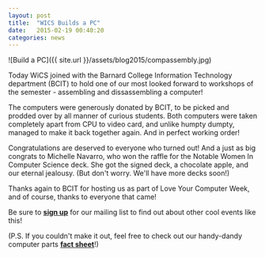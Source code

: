 ```yaml
---
layout: post
title:  "WICS Builds a PC"
date:   2015-02-19 00:40:20
categories: news
---
```


![Build a PC]({{ site.url }}/assets/blog2015/compassembly.jpg)

Today WiCS joined with the Barnard College Information Technology department (BCIT) to hold one of our most looked forward to workshops of the semester - assembling and dissassembling a computer! 

The computers were generously donated by BCIT, to be picked and prodded over by all manner of curious students. Both computers were taken completely apart from CPU to video card, and unlike humpty dumpty, managed to make it back together again. And in perfect working order! 

Congratulations are deserved to everyone who turned out! And a just as big congrats to Michelle Navarro, who won the raffle for the Notable Women In Computer Science deck. She got the signed deck, a chocolate apple, and our eternal jealousy. (But don't worry. We'll have more decks soon!)

Thanks again to BCIT for hosting us as part of Love Your Computer Week, and of course, thanks to everyone that came! 

Be sure to [**sign up**][mailinglist] for our mailing list to find out about other cool events like this!

(P.S. If you couldn't make it out, feel free to check out our handy-dandy computer parts [**fact sheet**][factsheet]!)

[mailinglist]: http://columbia.us9.list-manage.com/subscribe?u=4c6a1c710f8ab9cce10272368&id=593b5faa43
[factsheet]: https://docs.google.com/presentation/d/145BhVm89LCoy78JbSz3_HzyNpgRfpvh6q_72847LUJU/edit?usp=sharing
